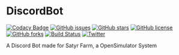 # DiscordBot

[![Codacy Badge](https://api.codacy.com/project/badge/Grade/28f55138f2f14bce8bf784aa303b8122)](https://app.codacy.com/app/hollowomnicron/DiscordBot?utm_source=github.com&utm_medium=referral&utm_content=SatyrFarm/DiscordBot&utm_campaign=Badge_Grade_Dashboard)
[![GitHub issues](https://img.shields.io/github/issues/SatyrFarm/DiscordBot.svg)](https://github.com/SatyrFarm/DiscordBot/issues)
[![GitHub stars](https://img.shields.io/github/stars/SatyrFarm/DiscordBot.svg)](https://github.com/SatyrFarm/DiscordBot/stargazers)
[![GitHub license](https://img.shields.io/github/license/SatyrFarm/DiscordBot.svg)](https://github.com/SatyrFarm/DiscordBot)
[![GitHub forks](https://img.shields.io/github/forks/SatyrFarm/DiscordBot.svg)](https://github.com/SatyrFarm/DiscordBot/network/members)
[![Build Status](https://travis-ci.com/SatyrFarm/DiscordBot.svg?branch=master)](https://travis-ci.com/SatyrFarm/DiscordBot)
[![Twitter](https://img.shields.io/twitter/url/https/github.com/SatyrFarm/DiscordBot.svg?style=social)](https://twitter.com/intent/tweet?text=Wow:&url=https%3A%2F%2Fgithub.com%2FSatyrFarm%2FDiscordBot)

A Discord Bot made for Satyr Farm, a OpenSimulator System
